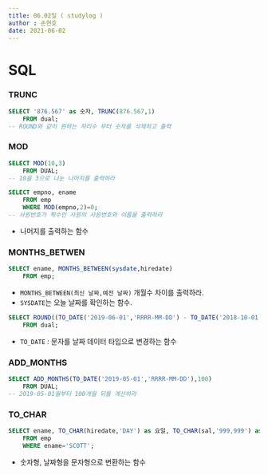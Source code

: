 ```yaml
---
title: 06.02일 ( studylog )
author : 손현호
date: 2021-06-02
---
```


# SQL

### TRUNC 

```sql
SELECT '876.567' as 숫자, TRUNC(876.567,1)
    FROM dual;
-- ROUND와 같이 원하는 자리수 부터 숫자를 삭제하고 출력
```

### MOD

```sql
SELECT MOD(10,3)
    FROM DUAL;
-- 10을 3으로 나눈 나머지를 출력하라

SELECT empno, ename
    FROM emp
    WHERE MOD(empno,2)=0;
-- 사원번호가 짝수인 사원의 사원번호와 이름을 출력하라
```
- 나머지를 출력하는 함수

### MONTHS_BETWEN

```sql
SELECT ename, MONTHS_BETWEEN(sysdate,hiredate)
    FROM emp;
```
- `MONTHS_BETWEEN(최신 날짜,예전 날짜)` 개월수 차이를 출력하라.
- `SYSDATE`는 오늘 날짜를 확인하는 함수.

```sql
SELECT ROUND((TO_DATE('2019-06-01','RRRR-MM-DD') - TO_DATE('2018-10-01','RRRR-MM-DD'))/7) as "총 주수"
    FROM dual;
```

- `TO_DATE` : 문자를 날짜 데이터 타입으로 변경하는 함수

### ADD_MONTHS

```sql
SELECT ADD_MONTHS(TO_DATE('2019-05-01','RRRR-MM-DD'),100)
    FROM DUAL;
-- 2019-05-01월부터 100개월 뒤를 계산하라
```

### TO_CHAR

```sql
SELECT ename, TO_CHAR(hiredate,'DAY') as 요일, TO_CHAR(sal,'999,999') as 월급
    FROM emp
    WHERE ename='SCOTT';
```

- 숫자형, 날짜형을 문자형으로 변환하는 함수
